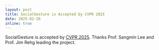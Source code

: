 ```yaml
---
layout: post
title: SocialGesture is Accepted by CVPR 2025
date: 2025-02-26 
inline: true
---
```


SocialGesture is accepted by [CVPR 2025](https://cvpr.thecvf.com/Conferences/2025). Thanks Prof. Sangmin Lee and Prof. Jim Rehg leading the project.